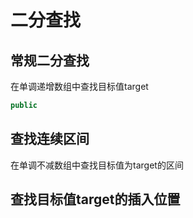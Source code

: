 # 二分查找
## 常规二分查找
在单调递增数组中查找目标值target
```java
public
```
## 查找连续区间
在单调不减数组中查找目标值为target的区间
## 查找目标值target的插入位置
